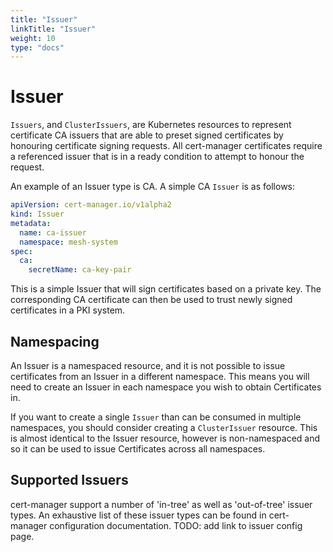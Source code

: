 ```yaml
---
title: "Issuer"
linkTitle: "Issuer"
weight: 10
type: "docs"
---
```


# Issuer

`Issuers`, and `ClusterIssuers`, are Kubernetes resources to represent
certificate CA issuers that are able to preset signed certificates by honouring
certificate signing requests. All cert-manager certificates require a referenced
issuer that is in a ready condition to attempt to honour the request.

An example of an Issuer type is CA. A simple CA `Issuer` is as follows:

```yaml
apiVersion: cert-manager.io/v1alpha2
kind: Issuer
metadata:
  name: ca-issuer
  namespace: mesh-system
spec:
  ca:
    secretName: ca-key-pair
```

This is a simple Issuer that will sign certificates based on a private key. The
corresponding CA certificate can then be used to trust newly signed certificates
in a PKI system.

## Namespacing

An Issuer is a namespaced resource, and it is not possible to issue
certificates from an Issuer in a different namespace. This means you will need
to create an Issuer in each namespace you wish to obtain Certificates in.

If you want to create a single `Issuer` than can be consumed in multiple
namespaces, you should consider creating a `ClusterIssuer` resource. This is
almost identical to the Issuer resource, however is non-namespaced and so it can
be used to issue Certificates across all namespaces.

## Supported Issuers

cert-manager support a number of 'in-tree' as well as 'out-of-tree' issuer
types. An exhaustive list of these issuer types can be found in cert-manager
configuration documentation. TODO: add link to issuer config page.
